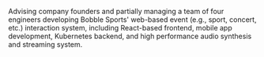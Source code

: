 Advising company founders and partially managing a team of four engineers developing Bobble Sports' web-based event (e.g., sport, concert, etc.) interaction system, including React-based frontend, mobile app development, Kubernetes backend, and high performance audio synthesis and streaming system.
